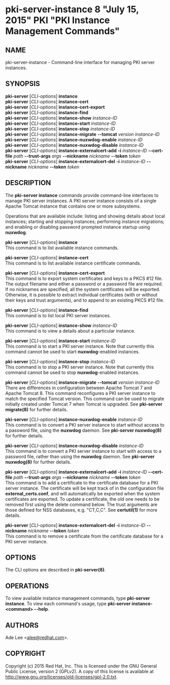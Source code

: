 # pki-server-instance 8 "July 15, 2015" PKI "PKI Instance Management Commands"

## NAME

pki-server-instance - Command-line interface for managing PKI server instances.

## SYNOPSIS

**pki-server** [*CLI-options*] **instance**  
**pki-server** [*CLI-options*] **instance-cert**  
**pki-server** [*CLI-options*] **instance-cert-export**  
**pki-server** [*CLI-options*] **instance-find**  
**pki-server** [*CLI-options*] **instance-show** *instance-ID*  
**pki-server** [*CLI-options*] **instance-start** *instance-ID*  
**pki-server** [*CLI-options*] **instance-stop** *instance-ID*  
**pki-server** [*CLI-options*] **instance-migrate** **--tomcat** *version* *instance-ID*  
**pki-server** [*CLI-options*] **instance-nuxwdog-enable** *instance-ID*  
**pki-server** [*CLI-options*] **instance-nuxwdog-disable** *instance-ID*  
**pki-server** [*CLI-options*] **instance-externalcert-add** **-i** *instance-ID* **--cert-file** *path* **--trust-args** *args* **--nickname** *nickname* **--token** *token*  
**pki-server** [*CLI-options*] **instance-externalcert-del** **-i** *instance-ID* **--nickname** *nickname* **--token** *token*  

## DESCRIPTION

The **pki-server instance** commands provide command-line interfaces to manage PKI server instances.
A PKI server instance consists of a single Apache Tomcat instance that contains one or more subsystems.

Operations that are available include:
listing and showing details about local instances;
starting and stopping instances;
performing instance migrations;
and enabling or disabling password prompted instance startup using **nuxwdog**.

**pki-server** [*CLI-options*] **instance**  
    This command is to list available instance commands.

**pki-server** [*CLI-options*] **instance-cert**  
    This command is to list available instance certificate commands.

**pki-server** [*CLI-options*] **instance-cert-export**  
    This command is to export system certificates and keys to a PKCS #12 file.
    The output filename and either a password or a password file are required.
    If no nicknames are specified, all the system certificates will be exported.
    Otherwise, it is possible to extract individual certificates (with or without their keys and trust arguments),
    and to append to an existing PKCS #12 file.

**pki-server** [*CLI-options*] **instance-find**  
    This command is to list local PKI server instances.

**pki-server** [*CLI-options*] **instance-show** *instance-ID*  
    This command is to view a details about a particular instance.

**pki-server** [*CLI-options*] **instance-start** *instance-ID*  
    This command is to start a PKI server instance.
    Note that currently this command cannot be used to start **nuxwdog**-enabled instances.

**pki-server** [*CLI-options*] **instance-stop** *instance-ID*  
    This command is to stop a PKI server instance.
    Note that currently this command cannot be used to stop **nuxwdog**-enabled instances.

**pki-server** [*CLI-options*] **instance-migrate** **--tomcat** *version* *instance-ID*  
    There are differences in configuration between Apache Tomcat 7 and Apache Tomcat 8.
    This command reconfigures a PKI server instance to match the specified Tomcat version.
    This command can be used to migrate initially created under Tomcat 7 when Tomcat is upgraded.
    See **pki-server migrate(8)** for further details.

**pki-server** [*CLI-options*] **instance-nuxwdog-enable** *instance-ID*  
    This command is to convert a PKI server instance to start without access to a password file,
    using the **nuxwdog** daemon.  See **pki-server nuxwdog(8)** for further details.

**pki-server** [*CLI-options*] **instance-nuxwdog-disable** *instance-ID*  
    This command is to convert a PKI server instance to start with access to a password file,
    rather than using the **nuxwdog** daemon.  See **pki-server nuxwdog(8)** for further details.

**pki-server** [*CLI-options*] **instance-externalcert-add** **-i** *instance-ID* **--cert-file** *path* **--trust-args** *args* **--nickname** *nickname* **--token** *token*  
    This command is to add a certificate to the certificate database for a PKI server instance.
    The certificate will be kept track of in the configuration file **external_certs.conf**,
    and will automatically be exported when the system certificates are exported.
    To update a certificate, the old one needs to be removed first using the delete command below.
    The trust arguments are those defined for NSS databases, e.g. "CT,C,C".
    See **certutil(1)** for more details.  

**pki-server** [*CLI-options*] **instance-externalcert-del** **-i** *instance-ID* **--nickname** *nickname* **--token** *token*  
    This command is to remove a certificate from the certificate database for a PKI server instance.

## OPTIONS

The CLI options are described in **pki-server(8)**.

## OPERATIONS

To view available instance management commands, type **pki-server instance**.
To view each command's usage, type **pki-server instance-&lt;command&gt; --help**.

## AUTHORS

Ade Lee &lt;alee@redhat.com&gt;.

## COPYRIGHT

Copyright (c) 2015 Red Hat, Inc.
This is licensed under the GNU General Public License, version 2 (GPLv2).
A copy of this license is available at http://www.gnu.org/licenses/old-licenses/gpl-2.0.txt.
